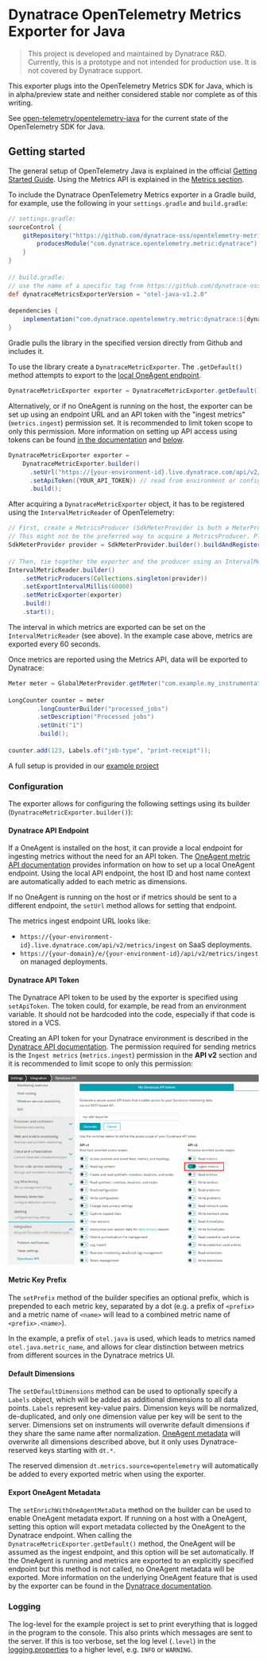 # Dynatrace OpenTelemetry Metrics Exporter for Java

> This project is developed and maintained by Dynatrace R&D.
Currently, this is a prototype and not intended for production use.
It is not covered by Dynatrace support.

This exporter plugs into the OpenTelemetry Metrics SDK for Java, which is in alpha/preview state and neither considered stable nor complete as of this writing.

See [open-telemetry/opentelemetry-java](https://github.com/open-telemetry/opentelemetry-java) for the current state of the OpenTelemetry SDK for Java.

## Getting started

<!-- TODO: use #metrics once the "alpha-only" part is no longer there -->
The general setup of OpenTelemetry Java is explained in the official [Getting Started Guide](https://opentelemetry.io/docs/java/manual_instrumentation/).
Using the Metrics API is explained in the [Metrics section](https://opentelemetry.io/docs/java/manual_instrumentation/#metrics-alpha-only).

To include the Dynatrace OpenTelemetry Metrics exporter in a Gradle build, for example, use the following in your `settings.gradle` and `build.gradle`:

```groovy
// settings.gradle:
sourceControl {
    gitRepository("https://github.com/dynatrace-oss/opentelemetry-metric-java.git") {
        producesModule("com.dynatrace.opentelemetry.metric:dynatrace")
    }
}

// build.gradle:
// use the name of a specific tag from https://github.com/dynatrace-oss/opentelemetry-metric-java/tags
def dynatraceMetricsExporterVersion = "otel-java-v1.2.0"

dependencies {
    implementation("com.dynatrace.opentelemetry.metric:dynatrace:${dynatraceMetricsExporterVersion}")
}
```

Gradle pulls the library in the specified version directly from Github and includes it.

To use the library create a `DynatraceMetricExporter`.
The `.getDefault()` method attempts to export to the [local OneAgent endpoint](https://www.dynatrace.com/support/help/how-to-use-dynatrace/metrics/metric-ingestion/ingestion-methods/local-api/).

```java
DynatraceMetricExporter exporter = DynatraceMetricExporter.getDefault();
```

Alternatively, or if no OneAgent is running on the host, the exporter can be set up using an endpoint URL and an API token with the "ingest metrics" (`metrics.ingest`) permission set.
It is recommended to limit token scope to only this permission.
More information on setting up API access using tokens can be found [in the documentation](https://www.dynatrace.com/support/help/dynatrace-api/basics/dynatrace-api-authentication/) and [below](#dynatrace-api-token).

```java
DynatraceMetricExporter exporter =
    DynatraceMetricExporter.builder()
      .setUrl("https://{your-environment-id}.live.dynatrace.com/api/v2/metrics/ingest")
      .setApiToken({YOUR_API_TOKEN}) // read from environment or config
      .build();
```

After acquiring a `DynatraceMetricExporter` object, it has to be registered using the `IntervalMetricReader` of OpenTelemetry:

```java
// First, create a MetricsProducer (SdkMeterProvider is both a MeterProvider and a MetricsProducer):
// This might not be the preferred way to acquire a MetricsProducer. Please refer to the OpenTelemetry documentation as the API is still in flux.
SdkMeterProvider provider = SdkMeterProvider.builder().buildAndRegisterGlobal();

// Then, tie together the exporter and the producer using an IntervalMetricReader:
IntervalMetricReader.builder()
    .setMetricProducers(Collections.singleton(provider))
    .setExportIntervalMillis(60000)
    .setMetricExporter(exporter)
    .build()
    .start();
```

The interval in which metrics are exported can be set on the `IntervalMetricReader` (see above).
In the example case above, metrics are exported every 60 seconds.

Once metrics are reported using the Metrics API, data will be exported to Dynatrace:

```java
Meter meter = GlobalMeterProvider.getMeter("com.example.my_instrumentation_library", "0.1.0-alpha");

LongCounter counter = meter
        .longCounterBuilder("processed_jobs")
        .setDescription("Processed jobs")
        .setUnit("1")
        .build();

counter.add(123, Labels.of("job-type", "print-receipt"));
```

A full setup is provided in our [example project](example/src/main/java/com/dynatrace/opentelemetry/metric/example/DynatraceExporterExample.java)

### Configuration

The exporter allows for configuring the following settings using its builder (`DynatraceMetricExporter.builder()`):

#### Dynatrace API Endpoint

If a OneAgent is installed on the host, it can provide a local endpoint for ingesting metrics without the need for an API token.
The [OneAgent metric API documentation](https://www.dynatrace.com/support/help/how-to-use-dynatrace/metrics/metric-ingestion/ingestion-methods/local-api/) provides information on how to set up a local OneAgent endpoint.
Using the local API endpoint, the host ID and host name context are automatically added to each metric as dimensions.

If no OneAgent is running on the host or if metrics should be sent to a different endpoint, the `setUrl` method allows for setting that endpoint.

The metrics ingest endpoint URL looks like:

- `https://{your-environment-id}.live.dynatrace.com/api/v2/metrics/ingest` on SaaS deployments.
- `https://{your-domain}/e/{your-environment-id}/api/v2/metrics/ingest` on managed deployments.

#### Dynatrace API Token

The Dynatrace API token to be used by the exporter is specified using `setApiToken`.
The token could, for example, be read from an environment variable.
It should not be hardcoded into the code, especially if that code is stored in a VCS.

Creating an API token for your Dynatrace environment is described in the [Dynatrace API documentation](https://www.dynatrace.com/support/help/dynatrace-api/basics/dynatrace-api-authentication/).
The permission required for sending metrics is the `Ingest metrics` (`metrics.ingest`) permission in the **API v2** section
and it is recommended to limit scope to only this permission:

![API token creation](docs/img/api_token.png)

#### Metric Key Prefix

The `setPrefix` method of the builder specifies an optional prefix, which is prepended to each metric key, separated by a dot (e.g. a prefix of `<prefix>` and a metric name of `<name>` will lead to a combined metric name of `<prefix>.<name>`).

In the example, a prefix of `otel.java` is used, which leads to metrics named `otel.java.metric_name`, and allows for clear distinction between metrics from different sources in the Dynatrace metrics UI.

#### Default Dimensions

The `setDefaultDimensions` method can be used to optionally specify a `Labels` object, which will be added as additional dimensions to all data points.
`Labels` represent key-value pairs.
Dimension keys will be normalized, de-duplicated, and only one dimension value per key will be sent to the server.
Dimensions set on instruments will overwrite default dimensions if they share the same name after normalization.
[OneAgent metadata](#export-oneagent-metadata) will overwrite all dimensions described above, but it only uses Dynatrace-reserved keys starting with `dt.*`.

The reserved dimension `dt.metrics.source=opentelemetry` will automatically be added to every exported metric when using the exporter.

#### Export OneAgent Metadata

The `setEnrichWithOneAgentMetaData` method on the builder can be used to enable OneAgent metadata export.
If running on a host with a OneAgent, setting this option will export metadata collected by the OneAgent to the Dynatrace endpoint.
When calling the `DynatraceMetricExporter.getDefault()` method, the OneAgent will be assumed as the ingest endpoint, and this option will be set automatically.
If the OneAgent is running and metrics are exported to an explicitly specified endpoint but this method is not called, no OneAgent metadata will be exported.
More information on the underlying OneAgent feature that is used by the exporter can be found in the
[Dynatrace documentation](https://www.dynatrace.com/support/help/how-to-use-dynatrace/metrics/metric-ingestion/ingestion-methods/enrich-metrics/).

### Logging

The log-level for the example project is set to print everything that is logged in the program to the console.
This also prints which messages are sent to the server.
If this is too verbose, set the log level (`.level`) in the [logging.properties](example/src/main/resources/logging.properties) to a higher level, e.g. `INFO` or `WARNING`.
